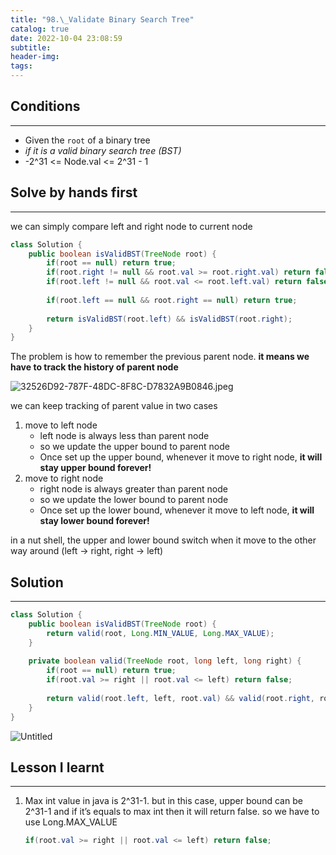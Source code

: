 ```yaml
---
title: "98.\_Validate Binary Search Tree"
catalog: true
date: 2022-10-04 23:08:59
subtitle:
header-img:
tags:
---
```

## Conditions

---

- Given the `root` of a binary tree
- *if it is a valid binary search tree (BST)*
- -2^31 <= Node.val <= 2^31 - 1

## Solve by hands first

---

we can simply compare left and right node to current node

```java
class Solution {
    public boolean isValidBST(TreeNode root) {
        if(root == null) return true;
        if(root.right != null && root.val >= root.right.val) return false;
        if(root.left != null && root.val <= root.left.val) return false;
        
        if(root.left == null && root.right == null) return true;
        
        return isValidBST(root.left) && isValidBST(root.right);
    }
}
```

The problem is how to remember the previous parent node. **it means we have to track the history of parent node**

![32526D92-787F-48DC-8F8C-D7832A9B0846.jpeg](https://s3-us-west-2.amazonaws.com/secure.notion-static.com/aeacdbef-d991-40eb-9c4a-e85018e64187/32526D92-787F-48DC-8F8C-D7832A9B0846.jpeg)

we can keep tracking of parent value in two cases

1. move to left node
    - left node is always less than parent node
    - so we update the upper bound to parent node
    - Once set up the upper bound, whenever it move to right node, **it will stay upper bound forever!**
2. move to right node
    - right node is always greater than parent node
    - so we update the lower bound to parent node
    - Once set up the lower bound, whenever it move to left node, **it will stay lower bound forever!**

in a nut shell, the upper and lower bound switch when it move to the other way around (left → right, right → left)

## Solution

---

```java
class Solution {
    public boolean isValidBST(TreeNode root) {
        return valid(root, Long.MIN_VALUE, Long.MAX_VALUE);
    }
    
    private boolean valid(TreeNode root, long left, long right) {
        if(root == null) return true;
        if(root.val >= right || root.val <= left) return false;
        
        return valid(root.left, left, root.val) && valid(root.right, root.val, right);
    }
}
```

![Untitled](https://s3-us-west-2.amazonaws.com/secure.notion-static.com/0336171d-a8fb-4c68-a31f-fe4fe4b419bf/Untitled.png)

## Lesson I learnt

---

1. Max int value in java is 2^31-1. but in this case, upper bound can be 2^31-1 and if it’s equals to max int then it will return false. so we have to use Long.MAX_VALUE
    
    ```java
    if(root.val >= right || root.val <= left) return false;
    ```

